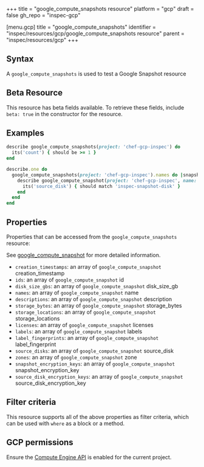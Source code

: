 +++
title = "google_compute_snapshots resource"
platform = "gcp"
draft = false
gh_repo = "inspec-gcp"

[menu.gcp]
title = "google_compute_snapshots"
identifier = "inspec/resources/gcp/google_compute_snapshots resource"
parent = "inspec/resources/gcp"
+++

## Syntax

A `google_compute_snapshots` is used to test a Google Snapshot resource


## Beta Resource
This resource has beta fields available. To retrieve these fields, include `beta: true` in the constructor for the resource.

## Examples

```ruby
describe google_compute_snapshots(project: 'chef-gcp-inspec') do
  its('count') { should be >= 1 }
end

describe.one do
  google_compute_snapshots(project: 'chef-gcp-inspec').names do |snapshot_name|
    describe google_compute_snapshot(project: 'chef-gcp-inspec', name: snapshot_name) do
      its('source_disk') { should match 'inspec-snapshot-disk' }
    end
  end
end
```

## Properties

Properties that can be accessed from the `google_compute_snapshots` resource:

See [google_compute_snapshot](google_compute_snapshot) for more detailed information.

  * `creation_timestamps`: an array of `google_compute_snapshot` creation_timestamp
  * `ids`: an array of `google_compute_snapshot` id
  * `disk_size_gbs`: an array of `google_compute_snapshot` disk_size_gb
  * `names`: an array of `google_compute_snapshot` name
  * `descriptions`: an array of `google_compute_snapshot` description
  * `storage_bytes`: an array of `google_compute_snapshot` storage_bytes
  * `storage_locations`: an array of `google_compute_snapshot` storage_locations
  * `licenses`: an array of `google_compute_snapshot` licenses
  * `labels`: an array of `google_compute_snapshot` labels
  * `label_fingerprints`: an array of `google_compute_snapshot` label_fingerprint
  * `source_disks`: an array of `google_compute_snapshot` source_disk
  * `zones`: an array of `google_compute_snapshot` zone
  * `snapshot_encryption_keys`: an array of `google_compute_snapshot` snapshot_encryption_key
  * `source_disk_encryption_keys`: an array of `google_compute_snapshot` source_disk_encryption_key

## Filter criteria

This resource supports all of the above properties as filter criteria, which can be used
with `where` as a block or a method.

## GCP permissions

Ensure the [Compute Engine API](https://console.cloud.google.com/apis/library/compute.googleapis.com/) is enabled for the current project.
